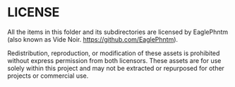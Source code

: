 # LICENSE
All the items in this folder and its subdirectories are licensed by EaglePhntm (also known as Vide Noir. https://github.com/EaglePhntm).

Redistribution, reproduction, or modification of these assets is prohibited without express permission from both licensors. These assets are for use solely within this project and may not be extracted or repurposed for other projects or commercial use.

